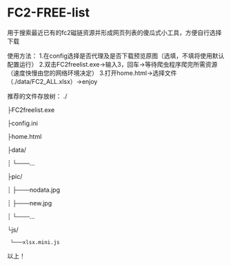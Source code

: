 # FC2-FREE-list

用于搜索最近已有的fc2磁链资源并形成网页列表的傻瓜式小工具，方便自行选择下载

使用方法：
1.在config选择是否代理及是否下载预览原图（选填，不填将使用默认配置运行）
2.双击FC2freelist.exe→输入3，回车→等待爬虫程序爬完所需资源（速度快慢由您的网络环境决定）
3.打开home.html→选择文件（./data/FC2_ALL.xlsx）→enjoy

推荐的文件存放树：
./

├FC2freelist.exe 

├config.ini

├home.html

├data/

┊    └───...

├pic/

┊    ├───nodata.jpg

┊    ├───new.jpg

┊    └───...

└js/

     └───xlsx.mini.js
     
以上！
     
